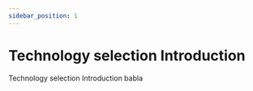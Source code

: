```yaml
---
sidebar_position: 1
---
```


# Technology selection Introduction

Technology selection Introduction babla